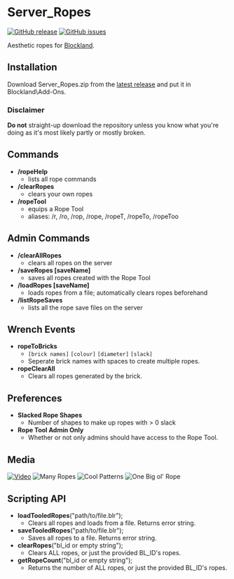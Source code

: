 # Server_Ropes
[![GitHub release](https://img.shields.io/github/release/zapk/Server_Ropes.svg)]() [![GitHub issues](https://img.shields.io/github/issues/zapk/Server_Ropes.svg)](https://github.com/zapk/Server_Ropes/issues)

Aesthetic ropes for [Blockland](http://blockland.us/).

## Installation
Download Server_Ropes.zip from the [latest release](https://github.com/zapk/Server_Ropes/releases) and put it in Blockland\\Add-Ons.

### Disclaimer

**Do not** straight-up download the repository unless you know what you're doing as it's most likely partly or mostly broken.

## Commands
- **/ropeHelp**
	- lists all rope commands
- **/clearRopes**
	-	clears your own ropes
- **/ropeTool**
	-	equips a Rope Tool
	- aliases: /r, /ro, /rop, /rope, /ropeT, /ropeTo, /ropeToo

## Admin Commands
- **/clearAllRopes**
	- clears all ropes on the server
- **/saveRopes [saveName]**
	- saves all ropes created with the Rope Tool
- **/loadRopes [saveName]**
	- loads ropes from a file; automatically clears ropes beforehand
- **/listRopeSaves**
	- lists all the rope save files on the server

## Wrench Events
- **ropeToBricks**
	-	`[brick names]` `[colour]` `[diameter]` `[slack]`
	- Seperate brick names with spaces to create multiple ropes.
- **ropeClearAll**
	- Clears all ropes generated by the brick.

## Preferences
- **Slacked Rope Shapes**
	-	Number of shapes to make up ropes with > 0 slack
- **Rope Tool Admin Only**
	-	Whether or not only admins should have access to the Rope Tool.

## Media
[![Video](https://i.imgur.com/th9viQK.png)](https://www.youtube.com/watch?v=ul0RnL0D1xs)
![Many Ropes](https://i.imgur.com/m4mXstz.png)
![Cool Patterns](https://i.imgur.com/87ChrXG.jpg)
![One Big ol' Rope](https://i.imgur.com/Vm6ngUD.png)

## Scripting API
- **loadTooledRopes**("path/to/file.blr");
	- Clears all ropes and loads from a file. Returns error string.
- **saveTooledRopes**("path/to/file.blr");
	- Saves all ropes to a file. Returns error string.
- **clearRopes**("bl_id or empty string");
	- Clears ALL ropes, or just the provided BL_ID's ropes.
- **getRopeCount**("bl_id or empty string");
	- Returns the number of ALL ropes, or just the provided BL_ID's ropes.
